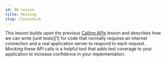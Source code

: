 ```yaml
---
id: 06-lesson
title: Mocking
slug: /lessons/6
---
```


This lesson builds upon the previous [Calling APIs](./05-lesson.md) lesson
and describes how we can write [unit tests][1] for code that normally
requires an internet connection and a real application server to respond
to each request. *Mocking* these API calls is a helpful tool that adds test
coverage to your application to increase confidence in your implementation.
